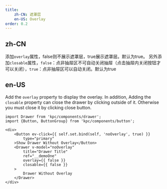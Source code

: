 ```yaml
---
title: 
    zh-CN: 遮罩层
    en-US: Overlay
order: 0.2
---
```


## zh-CN

添加`overlay`属性，false则不展示遮罩层，true展示遮罩层。默认为true。
另外添加`closable`属性，`false`：点非抽屉区不可自动关闭抽屉（点击抽屉内关闭按钮才可以关闭），`true`：点非抽屉区可以自动关闭。默认为true

## en-US

Add the `overlay` property to display the overlay. In addition, Adding the `closable` property can 
close the drawer by clicking outside of it. Otherwise you must close it by clicking close button.

```vdt
import Drawer from 'kpc/components/drawer';
import {Button, ButtonGroup} from 'kpc/components/button';

<div>
    <Button ev-click={{ self.set.bind(self, 'noOverlay', true) }}
        type="primary"
    >Show Drawer Without Overlay</Button>
    <Drawer v-model="noOverlay" 
        title="Drawer Title"
        ref="__demoOne"
        overlay={{ false }}
        closable={{ false }}
    >
        Drawer Without Overlay
    </Drawer>
</div>
```
